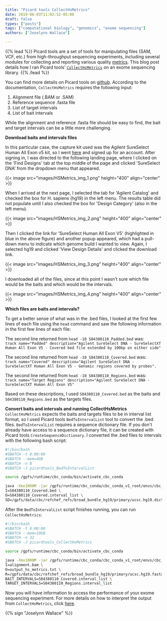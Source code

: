```yaml
---
title: "Picard tools CollectHsMetrics"
date: 2019-06-03T11:02:52-05:00
draft: false
types: ["posts"]
tags: ["computational biology", "genomics", "exome sequencing"]
authors: ["Joselynn Wallace"]

---
```


{{% lead %}}
Picard tools are a set of tools for manipulating files (SAM, VCF, etc.) from high-throughput sequencing experiments, including several modules for collecting and reporting various quality [metrics](http://broadinstitute.github.io/picard/picard-metric-definitions.html). This blog post details how I ran Picard tools' [`CollectHsMetrics`](https://broadinstitute.github.io/picard/command-line-overview.html#CollectHsMetrics) on an exome sequencing library.
{{% /lead %}}

You can find more details on Picard tools on [github](https://github.com/broadinstitute/picard). According to the documentation, `CollectHsMetrics` requires the following input: <br />

1. Alignment file (.BAM or .SAM)
2. Reference sequence .fasta file
3. List of target intervals
4. List of bait intervals<br />

While the alignment and reference .fasta file should be easy to find, the bait and target intervals can be a little more challenging. 


**Download baits and intervals files**

In this particular case, the capture kit used was the Agilent SureSelect Human All Exon v5 kit, so I went [here](https://earray.chem.agilent.com/suredesign/index.htm) and signed up for an account. After signing in, I was directed to the following landing page, where I clicked on the 'Find Designs' tab at the top middle of the page and clicked 'SureSelect DNA' from the dropdown menu that appeared.

{{< image src="images/HSMetrics_img_1.png" height="400" align="center" >}}

When I arrived at the next page, I selected the tab for 'Agilent Catalog' and checked the box for H. sapiens (hg19) in the left menu. The results table did not populate until I also checked the box for 'Design Category' (also in the left menu). 


{{< image src="images/HSMetrics_img_2.png" height="400" align="center" >}}

Then I clicked the link for 'SureSelect Human All Exon V5' (highlighted in blue in the above figure) and another popup appeared, which had a pull-down menu to indicate which genome build I wanted to view. Again, I selected hg19 and clicked 'View Design Details' and clicked the download link. 


{{< image src="images/HSMetrics_img_3.png" height="400" align="center" >}}

I downloaded all of the files, since at this point I wasn't sure which file would be the baits and which would be the intervals.

{{< image src="images/HSMetrics_img_4.png" height="400" align="center" >}}

**Which files are baits and intervals?**

To get a better sense of what was in the .bed files, I looked at the first few lines of each file using the `head` command and saw the following information in the first few lines of each file:

The second line returned from `head -10 S04380110_Padded.bed` was:  
```track name="Padded" description="Agilent SureSelect DNA - SureSelectXT Human All Exon V5 - Covered bed file extended by 100bp on either side"```

The second line returned from `head -10 S04380110_Covered.bed` was:  
```track name="Covered" description="Agilent SureSelect DNA - SureSelectXT Human All Exon V5 - Genomic regions covered by probes".```

The second line returned from `head -10 S04380110_Regions.bed` was:   
```track name="Target Regions" description="Agilent SureSelect DNA - SureSelectXT Human All Exon V5"```      

Based on these descriptions, I used `S04380110_Covered.bed` as the baits and `S04380110_Regions.bed` as the targets files.    


**Convert baits and intervals and running CollectHsMetrics**
`CollectHsMetrics` expects the baits and targets files to be in interval list format, so I used Picard tools `BedToIntervalList` tool to convert the .bed files. `BedToIntervalList` requires a sequence dictionary file. If you don't already have access to a sequence dictionary file, it can be created with Picard tools `CreateSequenceDictionary`. I converted the .bed files to intervals with the following bash script:   

```bash
#!/bin/bash
#SBATCH -t 8:00:00
#SBATCH --mem=4GB
#SBATCH -n 8
#SBATCH -J picardtools_BedToIntervalList

source /gpfs/runtime/cbc_conda/bin/activate_cbc_conda

java -Xmx1000M -jar /gpfs/runtime/cbc_conda/cbc_conda_v1_root/envs/cbc_conda_v1/share/picard-2.13.2-1/picard.jar BedToIntervalList \
I=S04380110_Covered.bed \
O=S04380110_Covered.interval_list \
SD=/gpfs/data/cbc/refchef_refs/broad_bundle_hg19/primary/ucsc.hg19.dict
```

After the `BedToIntervalList` script finishes running, you can run `CollectHsMetrics`:

```bash
#!/bin/bash
#SBATCH -t 8:00:00
#SBATCH --mem=10GB
#SBATCH -n 32
#SBATCH -J picardtools_CollectHsMetrics

source /gpfs/runtime/cbc_conda/bin/activate_cbc_conda

java -Xmx1000M -jar /gpfs/runtime/cbc_conda/cbc_conda_v1_root/envs/cbc_conda_v1/share/picard-2.13.2-1/picard.jar CollectHsMetrics \
I=alignment.bam \
O=output_hs_metrics.txt \
R=/gpfs/data/cbc/refchef_refs/broad_bundle_hg19/primary/ucsc.hg19.fasta \
BAIT_INTERVALS=S04380110_Covered.interval_list \
TARGET_INTERVALS=S04380110_Regions.interval_list

```
Now you will have information to access the performance of your exome sequencing experiment. For more details on how to interpret the output from `CollectHsMetrics`, click [here](http://broadinstitute.github.io/picard/picard-metric-definitions.html#HsMetrics).

{{% sign "Joselynn Wallace" %}}
